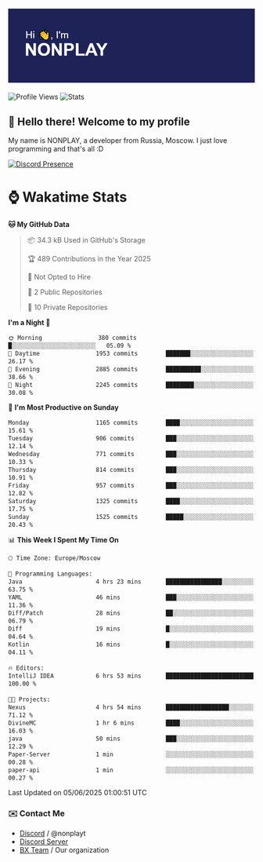![Discord Presence](./header.png)
<br></br>
![Profile Views](https://komarev.com/ghpvc/?username=NONPLAYT&color=blue&style=for-the-badge)
![Stats](https://img.shields.io/badge/0%25-OPTIMIZED-orange?style=for-the-badge)


## :wave: Hello there! Welcome to my profile

My name is NONPLAY, a developer from Russia, Moscow. I just love programming and that's all :D

[![Discord Presence](https://lanyard.cnrad.dev/api/597087584090587177?showDisplayName=true)](https://discord.com/users/597087584090587177) 

# ⌚ Wakatime Stats

<!--START_SECTION:waka-->
**🐱 My GitHub Data** 

> 📦 34.3 kB Used in GitHub's Storage 
 > 
> 🏆 489 Contributions in the Year 2025
 > 
> 🚫 Not Opted to Hire
 > 
> 📜 2 Public Repositories 
 > 
> 🔑 10 Private Repositories 
 > 
**I'm a Night 🦉** 

```text
🌞 Morning                380 commits         █░░░░░░░░░░░░░░░░░░░░░░░░   05.09 % 
🌆 Daytime                1953 commits        ███████░░░░░░░░░░░░░░░░░░   26.17 % 
🌃 Evening                2885 commits        ██████████░░░░░░░░░░░░░░░   38.66 % 
🌙 Night                  2245 commits        ████████░░░░░░░░░░░░░░░░░   30.08 % 
```
📅 **I'm Most Productive on Sunday** 

```text
Monday                   1165 commits        ████░░░░░░░░░░░░░░░░░░░░░   15.61 % 
Tuesday                  906 commits         ███░░░░░░░░░░░░░░░░░░░░░░   12.14 % 
Wednesday                771 commits         ███░░░░░░░░░░░░░░░░░░░░░░   10.33 % 
Thursday                 814 commits         ███░░░░░░░░░░░░░░░░░░░░░░   10.91 % 
Friday                   957 commits         ███░░░░░░░░░░░░░░░░░░░░░░   12.82 % 
Saturday                 1325 commits        ████░░░░░░░░░░░░░░░░░░░░░   17.75 % 
Sunday                   1525 commits        █████░░░░░░░░░░░░░░░░░░░░   20.43 % 
```


📊 **This Week I Spent My Time On** 

```text
🕑︎ Time Zone: Europe/Moscow

💬 Programming Languages: 
Java                     4 hrs 23 mins       ████████████████░░░░░░░░░   63.75 % 
YAML                     46 mins             ███░░░░░░░░░░░░░░░░░░░░░░   11.36 % 
Diff/Patch               28 mins             ██░░░░░░░░░░░░░░░░░░░░░░░   06.79 % 
Diff                     19 mins             █░░░░░░░░░░░░░░░░░░░░░░░░   04.64 % 
Kotlin                   16 mins             █░░░░░░░░░░░░░░░░░░░░░░░░   04.11 % 

🔥 Editors: 
IntelliJ IDEA            6 hrs 53 mins       █████████████████████████   100.00 % 

🐱‍💻 Projects: 
Nexus                    4 hrs 54 mins       ██████████████████░░░░░░░   71.12 % 
DivineMC                 1 hr 6 mins         ████░░░░░░░░░░░░░░░░░░░░░   16.03 % 
java                     50 mins             ███░░░░░░░░░░░░░░░░░░░░░░   12.29 % 
Paper-Server             1 min               ░░░░░░░░░░░░░░░░░░░░░░░░░   00.28 % 
paper-api                1 min               ░░░░░░░░░░░░░░░░░░░░░░░░░   00.27 % 
```


 Last Updated on 05/06/2025 01:00:51 UTC
<!--END_SECTION:waka-->

### ✉️ Contact Me

- [Discord](https://discord.com/users/597087584090587177) / @nonplayt
- [Discord Server](https://discord.gg/qNyybSSPm5)
- [BX Team](https://github.com/BX-Team) / Our organization
